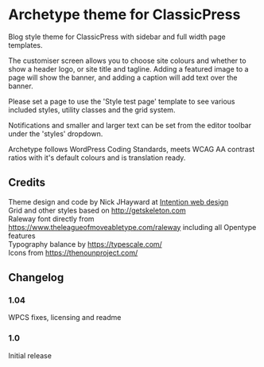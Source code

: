 # Archetype theme for ClassicPress
Blog style theme for ClassicPress with sidebar and full width page templates.

The customiser screen allows you to choose site colours and whether to show a header logo, or site title and tagline. Adding a featured image to a page will show the banner, and adding a caption will add text over the banner.

Please set a page to use the 'Style test page' template to see various included styles, utility classes and the grid system.

Notifications and smaller and larger text can be set from the editor toolbar under the 'styles' dropdown. 

Archetype follows WordPress Coding Standards, meets WCAG AA contrast ratios with it's default colours and is translation ready.

## Credits
Theme design and code by Nick JHayward at [Intention web design](https://byintention.co/)  
Grid and other styles based on http://getskeleton.com  
Raleway font directly from https://www.theleagueofmoveabletype.com/raleway including all Opentype features  
Typography balance by https://typescale.com/  
Icons from https://thenounproject.com/  

## Changelog

### 1.04 
WPCS fixes, licensing and readme

### 1.0 
Initial release 
